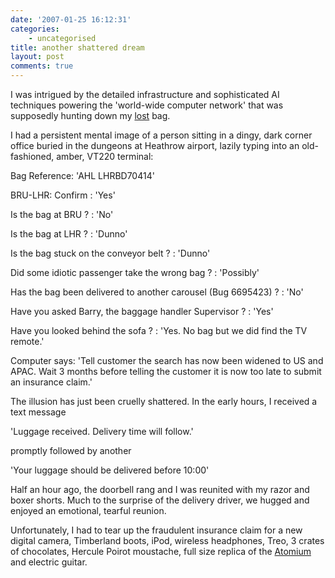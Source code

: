 ```yaml
---
date: '2007-01-25 16:12:31'
categories:
    - uncategorised
title: another shattered dream
layout: post
comments: true
---
```


I was intrigued by the detailed infrastructure and sophisticated AI
techniques powering the 'world-wide computer network' that was
supposedly hunting down my
[lost](http://www.nbrightside.com/blog/2007/01/24/lost-in-transit/) bag.

I had a persistent mental image of a person sitting in a dingy, dark
corner office buried in the dungeons at Heathrow airport, lazily typing
into an old-fashioned, amber, VT220 terminal:

Bag Reference: 'AHL LHRBD70414'

BRU-LHR: Confirm : 'Yes'

Is the bag at BRU ? : 'No'

Is the bag at LHR ? : 'Dunno'

Is the bag stuck on the conveyor belt ? : 'Dunno'

Did some idiotic passenger take the wrong bag ? : 'Possibly'

Has the bag been delivered to another carousel (Bug 6695423) ? : 'No'

Have you asked Barry, the baggage handler Supervisor ? : 'Yes'

Have you looked behind the sofa ? : 'Yes. No bag but we did find the TV
remote.'

Computer says: 'Tell customer the search has now been widened to US and
APAC. Wait 3 months before telling the customer it is now too late to
submit an insurance claim.'

The illusion has just been cruelly shattered. In the early hours, I
received a text message

'Luggage received. Delivery time will follow.'

promptly followed by another

'Your luggage should be delivered before 10:00'

Half an hour ago, the doorbell rang and I was reunited with my razor and
boxer shorts. Much to the surprise of the delivery driver, we hugged and
enjoyed an emotional, tearful reunion.

Unfortunately, I had to tear up the fraudulent insurance claim for a new
digital camera, Timberland boots, iPod, wireless headphones, Treo, 3
crates of chocolates, Hercule Poirot moustache, full size replica of the
[Atomium](http://www.atomium.be/HTMLsite/dyn/eindex.html) and electric
guitar.

